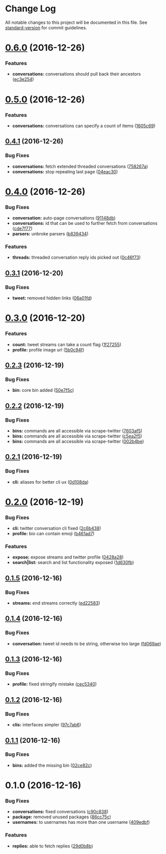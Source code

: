 # Change Log

All notable changes to this project will be documented in this file. See [standard-version](https://github.com/conventional-changelog/standard-version) for commit guidelines.

<a name="0.6.0"></a>
# [0.6.0](https://github.com/sebinsua/scrape-twitter/compare/v0.5.0...v0.6.0) (2016-12-26)


### Features

* **conversations:** conversations should pull back their ancestors ([ec3e254](https://github.com/sebinsua/scrape-twitter/commit/ec3e254))



<a name="0.5.0"></a>
# [0.5.0](https://github.com/sebinsua/scrape-twitter/compare/v0.4.1...v0.5.0) (2016-12-26)


### Features

* **conversations:** conversations can specify a count of items ([1605c69](https://github.com/sebinsua/scrape-twitter/commit/1605c69))



<a name="0.4.1"></a>
## [0.4.1](https://github.com/sebinsua/scrape-twitter/compare/v0.4.0...v0.4.1) (2016-12-26)


### Bug Fixes

* **conversations:** fetch extended threaded conversations ([758267a](https://github.com/sebinsua/scrape-twitter/commit/758267a))
* **conversations:** stop repeating last page ([04eac30](https://github.com/sebinsua/scrape-twitter/commit/04eac30))



<a name="0.4.0"></a>
# [0.4.0](https://github.com/sebinsua/scrape-twitter/compare/v0.3.1...v0.4.0) (2016-12-26)


### Bug Fixes

* **conversation:** auto-page conversations ([91148db](https://github.com/sebinsua/scrape-twitter/commit/91148db))
* **conversations:** id that can be used to further fetch from conversations ([cde7f77](https://github.com/sebinsua/scrape-twitter/commit/cde7f77))
* **parsers:** unbroke parsers ([b839434](https://github.com/sebinsua/scrape-twitter/commit/b839434))


### Features

* **threads:** threaded conversation reply ids picked out ([0c46f73](https://github.com/sebinsua/scrape-twitter/commit/0c46f73))



<a name="0.3.1"></a>
## [0.3.1](https://github.com/sebinsua/scrape-twitter/compare/v0.3.0...v0.3.1) (2016-12-20)


### Bug Fixes

* **tweet:** removed hidden links ([06a01fd](https://github.com/sebinsua/scrape-twitter/commit/06a01fd))



<a name="0.3.0"></a>
# [0.3.0](https://github.com/sebinsua/scrape-twitter/compare/v0.2.3...v0.3.0) (2016-12-20)


### Features

* **count:** tweet streams can take a count flag ([1f27255](https://github.com/sebinsua/scrape-twitter/commit/1f27255))
* **profile:** profile image url ([5b0c94f](https://github.com/sebinsua/scrape-twitter/commit/5b0c94f))



<a name="0.2.3"></a>
## [0.2.3](https://github.com/sebinsua/scrape-twitter/compare/v0.2.2...v0.2.3) (2016-12-19)


### Bug Fixes

* **bin:** core bin added ([50e7f5c](https://github.com/sebinsua/scrape-twitter/commit/50e7f5c))



<a name="0.2.2"></a>
## [0.2.2](https://github.com/sebinsua/scrape-twitter/compare/v0.2.1...v0.2.2) (2016-12-19)


### Bug Fixes

* **bins:** commands are all accessible via scrape-twitter ([7603af5](https://github.com/sebinsua/scrape-twitter/commit/7603af5))
* **bins:** commands are all accessible via scrape-twitter ([c5ea2f5](https://github.com/sebinsua/scrape-twitter/commit/c5ea2f5))
* **bins:** commands are all accessible via scrape-twitter ([002b4be](https://github.com/sebinsua/scrape-twitter/commit/002b4be))



<a name="0.2.1"></a>
## [0.2.1](https://github.com/sebinsua/scrape-twitter/compare/v0.2.0...v0.2.1) (2016-12-19)


### Bug Fixes

* **cli:** aliases for better cli ux ([0d108da](https://github.com/sebinsua/scrape-twitter/commit/0d108da))



<a name="0.2.0"></a>
# [0.2.0](https://github.com/sebinsua/scrape-twitter/compare/v0.1.5...v0.2.0) (2016-12-19)


### Bug Fixes

* **cli:** twitter conversation cli fixed ([2c6b438](https://github.com/sebinsua/scrape-twitter/commit/2c6b438))
* **profile:** bio can contain emoji ([b461ad7](https://github.com/sebinsua/scrape-twitter/commit/b461ad7))


### Features

* **expose:** expose streams and twitter profile ([0428a28](https://github.com/sebinsua/scrape-twitter/commit/0428a28))
* **search|list:** search and list functionality exposed ([1d630fb](https://github.com/sebinsua/scrape-twitter/commit/1d630fb))



<a name="0.1.5"></a>
## [0.1.5](https://github.com/sebinsua/scrape-twitter/compare/v0.1.4...v0.1.5) (2016-12-16)


### Bug Fixes

* **streams:** end streams correctly ([ed22583](https://github.com/sebinsua/scrape-twitter/commit/ed22583))



<a name="0.1.4"></a>
## [0.1.4](https://github.com/sebinsua/scrape-twitter/compare/v0.1.3...v0.1.4) (2016-12-16)


### Bug Fixes

* **conversation:** tweet id needs to be string, otherwise too large ([fd069ae](https://github.com/sebinsua/scrape-twitter/commit/fd069ae))



<a name="0.1.3"></a>
## [0.1.3](https://github.com/sebinsua/scrape-twitter/compare/v0.1.2...v0.1.3) (2016-12-16)


### Bug Fixes

* **profile:** fixed stringify mistake ([cec5340](https://github.com/sebinsua/scrape-twitter/commit/cec5340))



<a name="0.1.2"></a>
## [0.1.2](https://github.com/sebinsua/scrape-twitter/compare/v0.1.1...v0.1.2) (2016-12-16)


### Bug Fixes

* **clis:** interfaces simpler ([97c7ab6](https://github.com/sebinsua/scrape-twitter/commit/97c7ab6))



<a name="0.1.1"></a>
## [0.1.1](https://github.com/sebinsua/scrape-twitter/compare/v0.1.0...v0.1.1) (2016-12-16)


### Bug Fixes

* **bins:** added the missing bin ([02ce82c](https://github.com/sebinsua/scrape-twitter/commit/02ce82c))



<a name="0.1.0"></a>
# 0.1.0 (2016-12-16)


### Bug Fixes

* **conversations:** fixed conversations ([c90c838](https://github.com/sebinsua/scrape-twitter/commit/c90c838))
* **package:** removed unused packages ([86cc75c](https://github.com/sebinsua/scrape-twitter/commit/86cc75c))
* **usernames:** to usernames has more than one username ([409edbf](https://github.com/sebinsua/scrape-twitter/commit/409edbf))


### Features

* **replies:** able to fetch replies ([29d0b8b](https://github.com/sebinsua/scrape-twitter/commit/29d0b8b))

